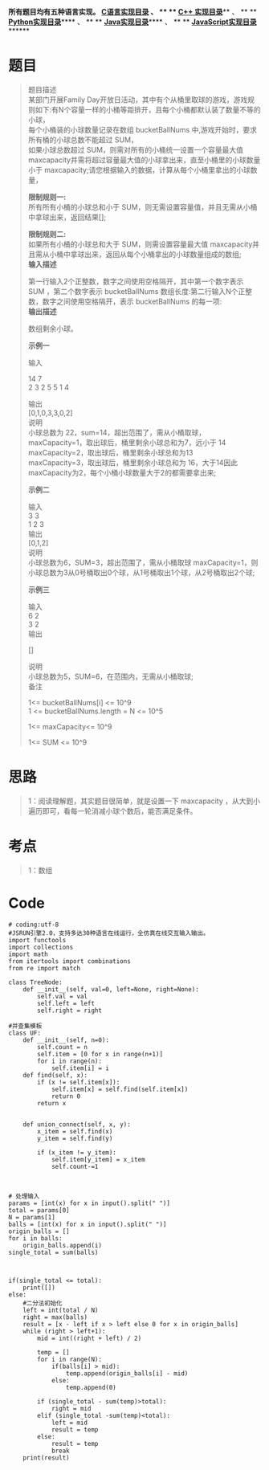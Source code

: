 **所有题目均有五种语言实现。
**[C语言实现目录](https://renjie.blog.csdn.net/article/details/129190260
"C语言实现目录")** 、 ** ** **[C++
实现目录](https://blog.csdn.net/misayaaaaa/category_12036814.html "C++
实现目录")****** 、 ** **
**[Python实现目录](https://blog.csdn.net/misayaaaaa/category_12111005.html
"Python实现目录")****** 、 ** **
**[Java实现目录](https://blog.csdn.net/misayaaaaa/category_12111006.html
"Java实现目录")****** 、 ** **
**[JavaScript实现目录](https://blog.csdn.net/misayaaaaa/category_12199270.html
"JavaScript实现目录")********

# 题目

> 题目描述  
>  某部门开展Family Day开放日活动，其中有个从桶里取球的游戏，游戏规则如下:有N个容量一样的小桶等距排开，且每个小桶都默认装了数量不等的小球，  
>  每个小桶装的小球数量记录在数组 bucketBallNums 中,游戏开始时，要求所有桶的小球总数不能超过 SUM，  
>  如果小球总数超过 SUM，则需对所有的小桶统一设置一个容量最大值 maxcapacity并需将超过容量最大值的小球拿出来，直至小桶里的小球数量小于
> maxcapacity;请您根据输入的数据，计算从每个小桶里拿出的小球数量，
>
> **限制规则一:**  
>  所有所有小桶的小球总和小于 SUM，则无需设置容量值，并且无需从小桶中拿球出来，返回结果[];
>
> **限制规则二:**  
>  如果所有小桶的小球总和大于 SUM，则需设置容量最大值 maxcapacity并且需从小桶中拿球出来，返回从每个小桶拿出的小球数量组成的数组;  
>  **输入描述**
>
> 第一行输入2个正整数，数字之间使用空格隔开，其中第一个数字表示 SUM ，第二个数字表示 bucketBallNums
> 数组长度:第二行输入N个正整数，数字之间使用空格隔开，表示 bucketBallNums 的每一项:  
>  **输出描述**
>
> 数组剩余小球。
>
> **示例一**
>
> 输入
>
> 14 7  
>  2 3 2 5 5 1 4
>
> 输出  
>  [0,1,0,3,3,0,2]  
>  说明  
>  小球总数为 22，sum=14，超出范围了，需从小桶取球，  
>  maxCapacity=1，取出球后，桶里剩余小球总和为7，远小于 14 maxCapacity=2，取出球后，桶里剩余小球总和为13  
>  maxCapacity=3，取出球后，桶里剩余小球总和为 16，大于14因此 maxCapacity为2，每个小桶小球数量大于2的都需要拿出来;
>
> **示例二**
>
> 输入  
>  3 3  
>  1 2 3  
>  输出  
>  [0,1,2]  
>  说明  
>  小球总数为6，SUM=3，超出范围了，需从小桶取球
> maxCapacity=1，则小球总数为3从0号桶取出0个球，从1号桶取出1个球，从2号桶取出2个球;
>
> **示例三**
>
> 输入  
>  6 2  
>  3 2  
>  输出
>
> []
>
> 说明  
>  小球总数为5，SUM=6，在范围内，无需从小桶取球;  
>  备注
>
> 1<= bucketBallNums[i] <= 10^9  
>  1 <= bucketBallNums.length = N <= 10^5
>
> 1<= maxCapacity<= 10^9
>
> 1<= SUM <= 10^9

# 思路

> 1：阅读理解题，其实题目很简单，就是设置一下 maxcapacity ，从大到小遍历即可，看每一轮消减小球个数后，能否满足条件。

# 考点

> 1：数组

# Code

    
    
    # coding:utf-8
    #JSRUN引擎2.0，支持多达30种语言在线运行，全仿真在线交互输入输出。 
    import functools
    import collections
    import math
    from itertools import combinations
    from re import match
     
    class TreeNode:
        def __init__(self, val=0, left=None, right=None):
            self.val = val
            self.left = left
            self.right = right
     
    #并查集模板
    class UF:
        def __init__(self, n=0):
            self.count = n
            self.item = [0 for x in range(n+1)]
            for i in range(n):
                self.item[i] = i
        def find(self, x):
            if (x != self.item[x]):
                self.item[x] = self.find(self.item[x])
                return 0
            return x
        
     
        def union_connect(self, x, y):
            x_item = self.find(x)
            y_item = self.find(y)
        
            if (x_item != y_item):
                self.item[y_item] = x_item
                self.count-=1
     
     
     
    # 处理输入
    params = [int(x) for x in input().split(" ")]
    total = params[0]
    N = params[1]
    balls = [int(x) for x in input().split(" ")]
    origin_balls = []
    for i in balls:
        origin_balls.append(i)
    single_total = sum(balls)
     
    
    
    if(single_total <= total):
        print([])
    else:
        #二分法初始化
        left = int(total / N)
        right = max(balls)
        result = [x - left if x > left else 0 for x in origin_balls]
        while (right > left+1):
            mid = int((right + left) / 2)
        
            temp = []
            for i in range(N):
                if(balls[i] > mid):
                    temp.append(origin_balls[i] - mid)
                else:
                    temp.append(0)
        
            if (single_total - sum(temp)>total):
                right = mid
            elif (single_total -sum(temp)<total):
                left = mid
                result = temp
            else:
                result = temp
                break
        print(result)
    
     
    

